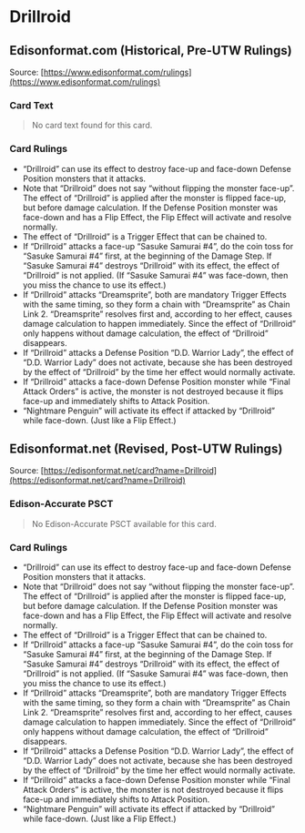 # Drillroid

## Edisonformat.com (Historical, Pre-UTW Rulings)

Source: [https://www.edisonformat.com/rulings](https://www.edisonformat.com/rulings)

### Card Text

> No card text found for this card.

### Card Rulings

*   “Drillroid” can use its effect to destroy face-up and face-down Defense Position monsters that it attacks.
*   Note that “Drillroid” does not say “without flipping the monster face-up”. The effect of “Drillroid” is applied after the monster is flipped face-up, but before damage calculation. If the Defense Position monster was face-down and has a Flip Effect, the Flip Effect will activate and resolve normally.
*   The effect of “Drillroid” is a Trigger Effect that can be chained to.
*   If “Drillroid” attacks a face-up “Sasuke Samurai #4”, do the coin toss for “Sasuke Samurai #4” first, at the beginning of the Damage Step. If “Sasuke Samurai #4” destroys “Drillroid” with its effect, the effect of “Drillroid” is not applied. (If “Sasuke Samurai #4” was face-down, then you miss the chance to use its effect.)
*   If “Drillroid” attacks “Dreamsprite”, both are mandatory Trigger Effects with the same timing, so they form a chain with “Dreamsprite” as Chain Link 2. “Dreamsprite” resolves first and, according to her effect, causes damage calculation to happen immediately. Since the effect of “Drillroid” only happens without damage calculation, the effect of “Drillroid” disappears.
*   If “Drillroid” attacks a Defense Position “D.D. Warrior Lady”, the effect of “D.D. Warrior Lady” does not activate, because she has been destroyed by the effect of “Drillroid” by the time her effect would normally activate.
*   If “Drillroid” attacks a face-down Defense Position monster while “Final Attack Orders” is active, the monster is not destroyed because it flips face-up and immediately shifts to Attack Position.
*   “Nightmare Penguin” will activate its effect if attacked by “Drillroid” while face-down. (Just like a Flip Effect.)

## Edisonformat.net (Revised, Post-UTW Rulings)

Source: [https://edisonformat.net/card?name=Drillroid](https://edisonformat.net/card?name=Drillroid)

### Edison-Accurate PSCT

> No Edison-Accurate PSCT available for this card.

### Card Rulings

*   “Drillroid” can use its effect to destroy face-up and face-down Defense Position monsters that it attacks.
*   Note that “Drillroid” does not say “without flipping the monster face-up”. The effect of “Drillroid” is applied after the monster is flipped face-up, but before damage calculation. If the Defense Position monster was face-down and has a Flip Effect, the Flip Effect will activate and resolve normally.
*   The effect of “Drillroid” is a Trigger Effect that can be chained to.
*   If “Drillroid” attacks a face-up “Sasuke Samurai #4”, do the coin toss for “Sasuke Samurai #4” first, at the beginning of the Damage Step. If “Sasuke Samurai #4” destroys “Drillroid” with its effect, the effect of “Drillroid” is not applied. (If “Sasuke Samurai #4” was face-down, then you miss the chance to use its effect.)
*   If “Drillroid” attacks “Dreamsprite”, both are mandatory Trigger Effects with the same timing, so they form a chain with “Dreamsprite” as Chain Link 2. “Dreamsprite” resolves first and, according to her effect, causes damage calculation to happen immediately. Since the effect of “Drillroid” only happens without damage calculation, the effect of “Drillroid” disappears.
*   If “Drillroid” attacks a Defense Position “D.D. Warrior Lady”, the effect of “D.D. Warrior Lady” does not activate, because she has been destroyed by the effect of “Drillroid” by the time her effect would normally activate.
*   If “Drillroid” attacks a face-down Defense Position monster while “Final Attack Orders” is active, the monster is not destroyed because it flips face-up and immediately shifts to Attack Position.
*   “Nightmare Penguin” will activate its effect if attacked by “Drillroid” while face-down. (Just like a Flip Effect.)
            
